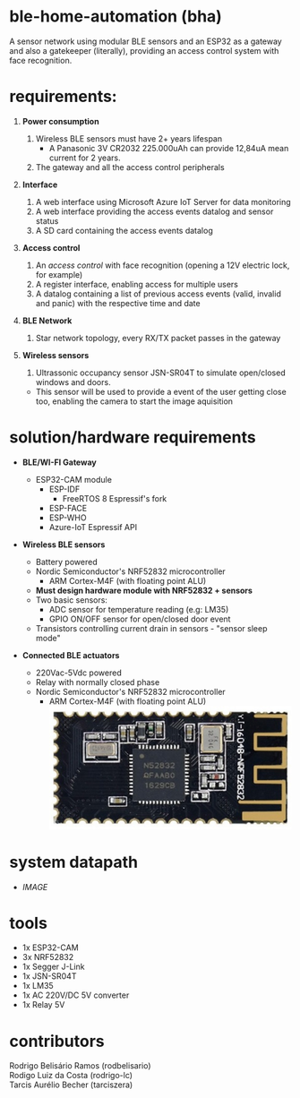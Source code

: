 # ble-home-automation (bha)
A sensor network using modular BLE sensors and an ESP32 as a gateway and also a gatekeeper (literally), providing an access control system with face recognition.

# requirements:
1. **Power consumption**
    1. Wireless BLE sensors must have 2+ years lifespan
        - A Panasonic 3V CR2032 225.000uAh can provide 12,84uA mean current for 2 years.
    2. The gateway and all the access control peripherals
    
2. **Interface**
    1. A web interface using Microsoft Azure IoT Server for data monitoring
    2. A web interface providing the access events datalog and sensor status
    3. A SD card containing the access events datalog
    
3. **Access control**
    1. An *access control* with face recognition (opening a 12V electric lock, for example)
    2. A register interface, enabling access for multiple users
    3. A datalog containing a list of previous access events (valid, invalid and panic) with the respective time and date
    
4. **BLE Network**
    1. Star network topology, every RX/TX packet passes in the gateway

5. **Wireless sensors**
    1. Ultrassonic occupancy sensor JSN-SR04T to simulate open/closed windows and doors.
      - This sensor will be used to provide a event of the user getting close too, enabling the camera to start the image aquisition
           
# solution/hardware requirements
* **BLE/WI-FI Gateway**
  - ESP32-CAM module
    - ESP-IDF
      - FreeRTOS 8 Espressif's fork
    - ESP-FACE
    - ESP-WHO
    - Azure-IoT Espressif API
    
* **Wireless BLE sensors**
  - Battery powered
  - Nordic Semiconductor's NRF52832 microcontroller
    - ARM Cortex-M4F (with floating point ALU)
  - **Must design hardware module with NRF52832 + sensors**
  - Two basic sensors:
    - ADC sensor for temperature reading (e.g: LM35)
    - GPIO ON/OFF sensor for open/closed door event
  - Transistors controlling current drain in sensors - "sensor sleep mode"
* **Connected BLE actuators**
  - 220Vac-5Vdc powered
  - Relay with normally closed phase
  - Nordic Semiconductor's NRF52832 microcontroller
    - ARM Cortex-M4F (with floating point ALU)
    ![NRF52832 module](docs/img/nrf52832_module.jpg)

# system datapath
  - _IMAGE_
  
# tools
  - 1x ESP32-CAM
  - 3x NRF52832
  - 1x Segger J-Link
  - 1x JSN-SR04T
  - 1x LM35
  - 1x AC 220V/DC 5V converter
  - 1x Relay 5V
 
# contributors
Rodrigo Belisário Ramos (rodbelisario)<br/>Rodigo Luiz da Costa (rodrigo-lc)<br/>Tarcis Aurélio Becher (tarciszera)

